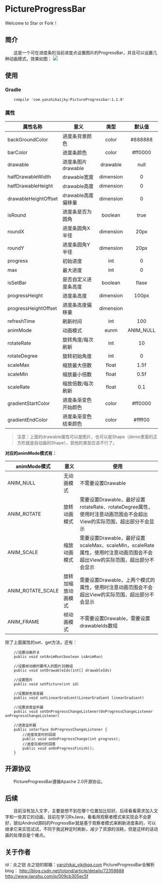 # PictureProgressBar
Welcome to Star or Fork！
## 简介
　　这是一个可在进度条的当前进度点设置图片的ProgressBar，并且可以设置几种动画模式，效果如图：
![](http://i.imgur.com/076zTuA.gif)

## 使用
### Gradle

```
    compile 'com.yanzhikaijky:PictureProgressbar:1.1.0'
```



### 属性

|**属性名称**|**意义**|**类型**|**默认值**|
|--|--|:--:|:--:|
|backGroundColor      | 进度条背景颜色     | color| #888888|
|barColor            |  进度条颜色        | color | #ff0000|
|drawable             | 进度条图片drawable| drawable| null|
|halfDrawableWidth    | drawable宽度     | dimension| 0 |
|halfDrawableHeight   | drawable高度     | dimension| 0 |
|drawableHeightOffset | drawable高度偏移量 | dimension | 0 |
|isRound              | 进度条是否为圆角   |boolean | true|
|roundX               |  进度条圆角X半径    | dimension| 20px|
|roundY               |  进度条圆角Y半径   | dimension| 20px|
|progress             |  初始进度   | int| 0 |
|max                  |  最大进度   | int| 0 |
|isSetBar            |   是否自定义进度条高度 |boolean |flase |
|progressHeight      |   进度条高度          | dimension| 100px |
|progressHeightOffset |  进度条高度偏移量     |  dimension| | 30px |
|refreshTime          |  刷新时间          | int | 100|
|animMode             |  动画模式         | eunm| ANIM_NULL|
|rotateRate           |  旋转角度/每次刷新         | int| 10 |
|rotateDegree         |  旋转初始角度      | int|  0 |
|scaleMax             |  缩放最大倍数      | float| 1.5f|
|scaleMin            |   缩放最小倍数      |  float| 0.5f|
|scaleRate            |  缩放倍数/每次刷新      | float | 0.1|
|gradientStartColor   |  进度条渐变色开始颜色 |color | #ff0000 |
|gradientEndColor     |  进度条渐变色结束颜色 |color | #ffff00|

> 注意：上面的drawable属性可以是图片，也可以是Shape（demo里面的正方形就是自动画的Shape），其他的类型应该不行了。

**对应的animMode模式有：**

|animMode模式|意义|使用|
|--|--|--
|ANIM_NULL|无动画模式|不需要设置Drawable|
|ANIM_ROTATE|旋转动画模式|需要设置Drawable，最好设置rotateRate、rotateDegree属性，使用时注意动画范围会不会超出View的实际范围，超出部分不会显示|
|ANIM_SCALE |缩放动画模式|需要设置Drawable，最好设置scaleMax、scaleMin，scaleRate属性，使用时注意动画范围会不会超出View的实际范围，超出部分不会显示|
|ANIM_ROTATE_SCALE|旋转加缩放动画模式|需要设置Drawable，上两个模式的属性，使用时注意动画范围会不会超出View的实际范围，超出部分不会显示|
|ANIM_FRAME|帧动画模式|不需要设置Drawable，需要设置drawableIds数组|


除了上面属性的set、get方法，还有：

```
    //设置动画开关
    public void setAnimRun(boolean isAnimRun)

    //设置帧动画时要传入的图片ID数组
    public void setDrawableIds(int[] drawableIds)

    //设置图片
    public void setPicture(int id)

    //设置颜色渐变器
    public void setLinearGradient(LinearGradient linearGradient)

    //设置进度监听器
    public void setOnProgressChangeListener(OnProgressChangeListener onProgressChangeListener)

    //进度监听器
    public interface OnProgressChangeListener {
        //进度改变时的回调
        public void onOnProgressChange(int progress);
        //进度完成时的回答
        public void onOnProgressFinish();
    }
```
## 开源协议
　　PictureProgressBar遵循Apache 2.0开源协议。
## 后续
　　目前没有加入文字，主要是想不到在哪个位置加比较好。后续看看需求加入文字和一些其它的动画，目前在学习RxJava，看看用观察者模式来实现会不会更好，貌似Android源码的ProgressBar就是基于观察者模式来刷新进度条的，可以继承它来实现试试，不同于我这种定时刷新，减少了资源的消耗，但是这样的话动画的处理会是个难点。

## 关于作者
id：炎之铠
炎之铠的邮箱：yanzhikai_yjk@qq.com
PictureProgressBar全解析blog：
http://blog.csdn.net/totond/article/details/72359888
http://www.jianshu.com/p/009cb305ec5f

